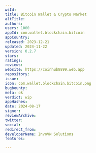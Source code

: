 ```yaml
---
wsId: 
title: Bitcoin Wallet & Crypto Market
altTitle: 
authors: 
users: 1000
appId: com.wallet.blockchain.bitcoin
appCountry: 
released: 2023-12-21
updated: 2024-11-22
version: 0.2.7
stars: 
ratings: 
reviews: 
website: https://coinhub8899.web.app
repository: 
issue: 
icon: com.wallet.blockchain.bitcoin.png
bugbounty: 
meta: ok
verdict: wip
appHashes: 
date: 2024-08-17
signer: 
reviewArchive: 
twitter: 
social: 
redirect_from: 
developerName: InvoVN Solutions
features: 

---
```


